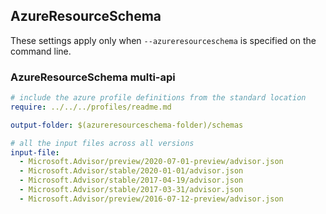 ## AzureResourceSchema

These settings apply only when `--azureresourceschema` is specified on the command line.

### AzureResourceSchema multi-api

``` yaml $(azureresourceschema) && $(multiapi)
# include the azure profile definitions from the standard location
require: ../../../profiles/readme.md

output-folder: $(azureresourceschema-folder)/schemas

# all the input files across all versions
input-file:
  - Microsoft.Advisor/preview/2020-07-01-preview/advisor.json
  - Microsoft.Advisor/stable/2020-01-01/advisor.json
  - Microsoft.Advisor/stable/2017-04-19/advisor.json
  - Microsoft.Advisor/stable/2017-03-31/advisor.json
  - Microsoft.Advisor/preview/2016-07-12-preview/advisor.json

```